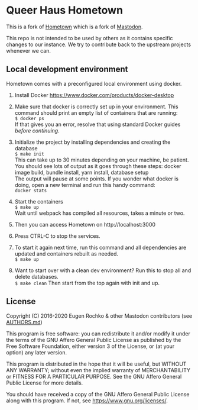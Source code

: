 # Queer Haus Hometown

This is a fork of [Hometown](https://github.com/hometown-fork/hometown) which is a fork of [Mastodon](https://github.com/tootsuite/mastodon).

This repo is not intended to be used by others as it contains specific changes to our instance. 
We try to contribute back to the upstream projects whenever we can.


## Local development environment

Hometown comes with a preconfigured local environment using docker. 

1. Install Docker https://www.docker.com/products/docker-desktop
2. Make sure that docker is correctly set up in your environment. This command should print an empty list of containers that are running:<br>
  `$ docker ps`<br>
  If that gives you an error, resolve that using standard Docker guides _before continuing_.

3. Initialize the project by installing dependencies and creating the database<br>
    `$ make init`<br>
    This can take up to 30 minutes depending on your machine, be patient. You should see lots of output as it goes through these steps: docker image build, bundle install, yarn install, database setup<br>
    The output will pause at some points. If you wonder what docker is doing, open a new terminal and run this handy command:<br>
    `docker stats`

4. Start the containers<br>
  `$ make up`<br>
   Wait until webpack has compiled all resources, takes a minute or two.

6. Then you can access Hometown on http://localhost:3000

7. Press CTRL-C to stop the services.

8. To start it again next time, run this command and all dependencies are updated and containers rebuilt as needed.<br>
`$ make up`

9. Want to start over with a clean dev environment? Run this to stop all and delete databases.<br>
`$ make clean`
Then start from the top again with init and up.


## License

Copyright (C) 2016-2020 Eugen Rochko & other Mastodon contributors (see [AUTHORS.md](AUTHORS.md))

This program is free software: you can redistribute it and/or modify it under the terms of the GNU Affero General Public License as published by the Free Software Foundation, either version 3 of the License, or (at your option) any later version.

This program is distributed in the hope that it will be useful, but WITHOUT ANY WARRANTY; without even the implied warranty of MERCHANTABILITY or FITNESS FOR A PARTICULAR PURPOSE. See the GNU Affero General Public License for more details.

You should have received a copy of the GNU Affero General Public License along with this program. If not, see <https://www.gnu.org/licenses/>.
